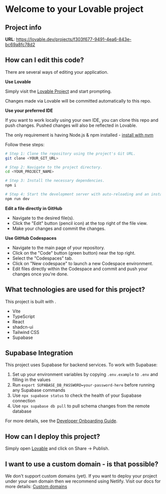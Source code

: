 # Welcome to your Lovable project

## Project info

**URL**: https://lovable.dev/projects/f303f677-9491-4ea6-843e-bc69a8fc78d2

## How can I edit this code?

There are several ways of editing your application.

**Use Lovable**

Simply visit the [Lovable Project](https://lovable.dev/projects/f303f677-9491-4ea6-843e-bc69a8fc78d2) and start prompting.

Changes made via Lovable will be committed automatically to this repo.

**Use your preferred IDE**

If you want to work locally using your own IDE, you can clone this repo and push changes. Pushed changes will also be reflected in Lovable.

The only requirement is having Node.js & npm installed - [install with nvm](https://github.com/nvm-sh/nvm#installing-and-updating)

Follow these steps:

```sh
# Step 1: Clone the repository using the project's Git URL.
git clone <YOUR_GIT_URL>

# Step 2: Navigate to the project directory.
cd <YOUR_PROJECT_NAME>

# Step 3: Install the necessary dependencies.
npm i

# Step 4: Start the development server with auto-reloading and an instant preview.
npm run dev
```

**Edit a file directly in GitHub**

- Navigate to the desired file(s).
- Click the "Edit" button (pencil icon) at the top right of the file view.
- Make your changes and commit the changes.

**Use GitHub Codespaces**

- Navigate to the main page of your repository.
- Click on the "Code" button (green button) near the top right.
- Select the "Codespaces" tab.
- Click on "New codespace" to launch a new Codespace environment.
- Edit files directly within the Codespace and commit and push your changes once you're done.

## What technologies are used for this project?

This project is built with .

- Vite
- TypeScript
- React
- shadcn-ui
- Tailwind CSS
- Supabase

## Supabase Integration

This project uses Supabase for backend services. To work with Supabase:

1. Set up your environment variables by copying `.env.example` to `.env` and filling in the values
2. Run `export SUPABASE_DB_PASSWORD=your-password-here` before running any Supabase commands
3. Use `npx supabase status` to check the health of your Supabase connection
4. Use `npx supabase db pull` to pull schema changes from the remote database

For more details, see the [Developer Onboarding Guide](./docs/dev_onboarding.md).

## How can I deploy this project?

Simply open [Lovable](https://lovable.dev/projects/f303f677-9491-4ea6-843e-bc69a8fc78d2) and click on Share -> Publish.

## I want to use a custom domain - is that possible?

We don't support custom domains (yet). If you want to deploy your project under your own domain then we recommend using Netlify. Visit our docs for more details: [Custom domains](https://docs.lovable.dev/tips-tricks/custom-domain/)
